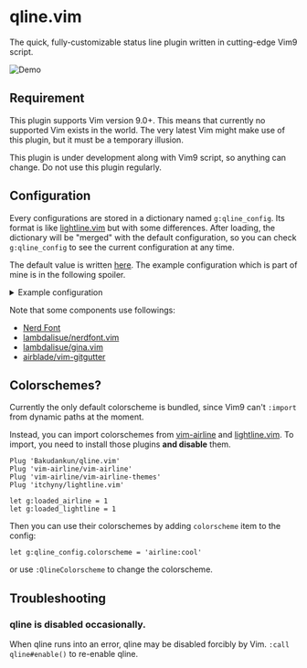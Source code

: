 # qline.vim

The quick, fully-customizable status line plugin written in cutting-edge Vim9
script.

![Demo](https://user-images.githubusercontent.com/4504807/94335198-e36f4c00-0014-11eb-9c48-b7a39463688a.gif)


## Requirement

This plugin supports Vim version 9.0+. This means that currently no supported
Vim exists in the world. The very latest Vim might make use of this plugin, but
it must be a temporary illusion.

This plugin is under development along with Vim9 script, so anything can change.
Do not use this plugin regularly.


## Configuration

Every configurations are stored in a dictionary named `g:qline_config`. Its
format is like [lightline.vim](https://github.com/itchyny/lightline.vim) but
with some differences. After loading, the dictionary will be "merged" with the
default configuration, so you can check `g:qline_config` to see the current
configuration at any time.

The default value is written [here](import/qline/config/default.vim). The
example configuration which is part of mine is in the following spoiler.

<details>
<summary>Example configuration</summary>

```vim
" Define highlight for Git-related components.
highlight Git guibg=#F34F29 guifg=#FFFFFF ctermbg=202 ctermfg=231

" Define a :def function to use Vim9 syntax and compiled lambdas in a legacy
" Vim script.
def s:qline_config()
  g:qline_config = #{
# Use the powerline glyphs for separators.
    separator:    #{left: "\ue0b0", right: "\ue0b2", margin: ' '},
    subseparator: #{left: "\ue0b1", right: "\ue0b3", margin: ' '},
# Specify components in the each sides for active/inactive windows.
# Each modes can also have specific settings.
    active: #{
      left: [
        ['mode', 'paste'],
        ['gina_branch', 'gina_traffic', 'gina_status', 'filename', 'gitgutter'],
        ['bufstate']
      ],
      right: [
        ['filetype'],
        ['fileinfo'],
        ['%c%-1V', 'searchcount']
      ]
    },
    inactive: #{
      left: [['filename', 'gitgutter'], ['bufstate']],
      right: [['filetype'], ['fileinfo']],
      separator: #{left: '', right: '', margin: ' '},
      subseparator: #{left: '|', right: '|', margin: ' '},
    },
    insert: #{
      separator:    #{left: "\ue0c0", right: "\ue0c2", margin: ' '},
      subseparator: #{left: "\ue0c1", right: "\ue0c3", margin: ' '},
    },
    replace: #{
      separator:    #{left: "\ue0c0", right: "\ue0c2", margin: ' '},
      subseparator: #{left: "\ue0c1", right: "\ue0c3", margin: ' '},
    },
# Define components. You can overwrite or append to the default definitions.
# If its content is a Funcref, it is evaluated before parsing the statusline.
# If visible_condition results in Falsy, or the content results in empty string,
# the component is collapsed.
# Funcrefs are evaluated in the context of the window of the drawing status line.
# Note that in Vim9, functions cannot use non-autoload functions that are later
# defined. Use `eval()` to work around.
    component: #{
      fileinfo: #{
        content: {->
          (&fenc ?? &enc) .. ' ' ..
          nerdfont#fileformat#find() ..
          (&bomb ? "\U1f4a3" : '')
        },
        visible_condition: {-> !&buftype}
      },
      bufstate: #{
        content: {->
          (&readonly ? "\uf023" : '') ..
          (&modifiable ? '' : "\uf05e") ..
          (&modified ? "\uf040" : '')
        },
      },
      filetype: #{
        content: {-> nerdfont#find()},
      },
      gina_branch: #{
        content: {-> "\ue0a0" .. gina#component#repo#branch()},
        visible_condition: function('gina#component#repo#branch'),
        highlight: 'Git',
      },
      gina_traffic: #{
        content: function('gina#component#traffic#preset', ['fancy']),
        highlight: 'Git',
      },
      gina_status: #{
        content: function('gina#component#status#preset', ['fancy']),
        highlight: 'Git',
      },
      gitgutter: #{
        content: {->
          eval('GitGutterGetHunkSummary()')->copy()
            ->map({idx, val -> !val ? '' : ['+', '~', '-'][idx] .. val})
            ->filter({_, val -> !!val})
            ->join()
        },
        visible_condition: {-> eval('GitGutterGetHunks()')},
      },
    },
  }
enddef



" Ah, don't forget to call the function.
call s:qline_config()
```

</details>

Note that some components use followings:

* [Nerd Font](https://www.nerdfonts.com/)
* [lambdalisue/nerdfont.vim](https://github.com/lambdalisue/nerdfont.vim)
* [lambdalisue/gina.vim](https://github.com/lambdalisue/gina.vim)
* [airblade/vim-gitgutter](https://github.com/airblade/vim-gitgutter)


## Colorschemes?

Currently the only default colorscheme is bundled, since Vim9 can't `:import`
from dynamic paths at the moment.

Instead, you can import colorschemes from
[vim-airline](https://github.com/vim-airline/vim-airline)
and [lightline.vim](https://github.com/itchyny/lightline.vim).
To import, you need to install those plugins **and disable** them.

```vim
Plug 'Bakudankun/qline.vim'
Plug 'vim-airline/vim-airline'
Plug 'vim-airline/vim-airline-themes'
Plug 'itchyny/lightline.vim'

let g:loaded_airline = 1
let g:loaded_lightline = 1
```

Then you can use their colorschemes by adding `colorscheme` item to the config:

```vim
let g:qline_config.colorscheme = 'airline:cool'
```

or use `:QlineColorscheme` to change the colorscheme.


## Troubleshooting

### qline is disabled occasionally.

When qline runs into an error, qline may be disabled forcibly by Vim.
`:call qline#enable()` to re-enable qline.

